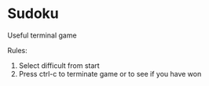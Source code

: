 # Sudoku
Useful terminal game


Rules:

  1) Select difficult from start
  2) Press ctrl-c to terminate game or to see if you have won
